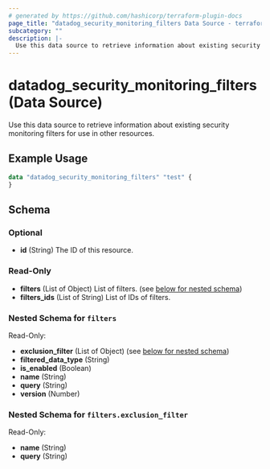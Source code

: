 ```yaml
---
# generated by https://github.com/hashicorp/terraform-plugin-docs
page_title: "datadog_security_monitoring_filters Data Source - terraform-provider-datadog"
subcategory: ""
description: |-
  Use this data source to retrieve information about existing security monitoring filters for use in other resources.
---
```


# datadog_security_monitoring_filters (Data Source)

Use this data source to retrieve information about existing security monitoring filters for use in other resources.

## Example Usage

```terraform
data "datadog_security_monitoring_filters" "test" {
}
```

<!-- schema generated by tfplugindocs -->
## Schema

### Optional

- **id** (String) The ID of this resource.

### Read-Only

- **filters** (List of Object) List of filters. (see [below for nested schema](#nestedatt--filters))
- **filters_ids** (List of String) List of IDs of filters.

<a id="nestedatt--filters"></a>
### Nested Schema for `filters`

Read-Only:

- **exclusion_filter** (List of Object) (see [below for nested schema](#nestedobjatt--filters--exclusion_filter))
- **filtered_data_type** (String)
- **is_enabled** (Boolean)
- **name** (String)
- **query** (String)
- **version** (Number)

<a id="nestedobjatt--filters--exclusion_filter"></a>
### Nested Schema for `filters.exclusion_filter`

Read-Only:

- **name** (String)
- **query** (String)


